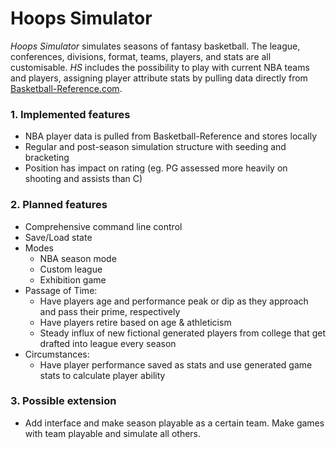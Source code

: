 # Hoops Simulator
*Hoops Simulator* simulates seasons of fantasy basketball. The league, conferences, divisions, format, teams, players, and stats are
all customisable. *HS* includes the possibility to play with current NBA teams and players, assigning player attribute stats by pulling
data directly from [Basketball-Reference.com](www.basketball-reference.com).

### 1. Implemented features

 - NBA player data is pulled from Basketball-Reference and stores locally
 - Regular and post-season simulation structure with seeding and bracketing
 - Position has impact on rating (eg. PG assessed more heavily on shooting and assists than C)

### 2. Planned features

 - Comprehensive command line control
 - Save/Load state
 - Modes
   + NBA season mode
   + Custom league
   + Exhibition game
 - Passage of Time:
   + Have players age and performance peak or dip as they approach and pass their prime, respectively
   + Have players retire based on age & athleticism
   + Steady influx of new fictional generated players from college that get drafted into league every season
 - Circumstances:
   + Have player performance saved as stats and use generated game stats to calculate player ability

### 3. Possible extension

 - Add interface and make season playable as a certain team. Make games with team playable and simulate all others.

